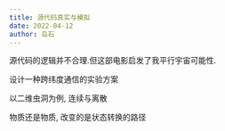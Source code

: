 ```yaml
---
title: 源代码真实与模拟
date: 2022-04-12
author: 岛石    
---
```


源代码的逻辑并不合理.但这部电影启发了我平行宇宙可能性.

设计一种跨纬度通信的实验方案

以二维虫洞为例, 连续与离散

物质还是物质, 改变的是状态转换的路径

